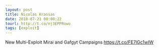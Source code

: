 ```yaml
---
layout: post
title: Nicolas Krassas
date: 2018-07-21 00:00:22
tourl: http://t.co/nj3EPPRowo
tags: [exploit]
---
```

New Multi-Exploit Mirai and Gafgyt Campaigns
https://t.co/FE7lGc1wIW